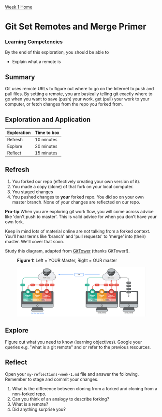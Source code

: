 [Week 1 Home](README.md)

# Git Set Remotes and Merge Primer 

### Learning Competencies
By the end of this exploration, you should be able to 

- Explain what a remote is


## Summary
Git uses remote URLs to figure out where to go on the Internet to push and pull files. By setting a remote, you are basically telling git exactly where to go when you want to save (push) your work, get (pull) your work to your computer, or fetch changes from the repo you forked from.

## Exploration and Application

Exploration | Time to box |
------------|----------|
Refresh | 10 minutes
Explore | 20 minutes 
Reflect | 15 minutes |


## Refresh
1. You forked our repo (effectively creating your own version of it). 
2. You made a copy (clone) of that fork on your local computer.
3. You staged changes 
4. You pushed changes to __your__ forked repo. You did so on your own master branch. None of your changes are reflected on our repo. 

__Pro-tip__  When you are exploring git work flow, you will come across advice like 'don't push to master'. This is valid advice for when you don't have your own fork.

Keep in mind lots of material online are not talking from a forked context. You'll hear terms like 'branch' and 'pull requests' to 'merge' into (their) master. We'll cover that soon.  

Study this diagram, adapted from [GitTower](https://www.git-tower.com/learn/git/ebook/en/command-line/remote-repositories/introduction) (thanks GitTower!). 

<figure>
  <figcaption>
    <p><strong>Figure 1:</strong> Left = YOUR Master, Right = OUR master</p>
  </figcaption>
  <img src="../images/github_10_fork.png" alt="Fork GitHub Repo"><br>

</figure>

## Explore 
Figure out what you need to know (learning objectives). 
Google your queries e.g. "what is a git remote" and or refer to the previous resources. 

## Reflect
Open your `my-reflections-week-1.md` file and answer the following. Remember to stage and commit your changes. 

1. What is the difference between cloning from a forked and cloning from a non-forked repo. 
2. Can you think of an analogy to describe forking?
3. What is a remote? 
4. Did anything surprise you?


